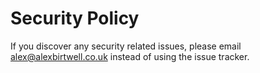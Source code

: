 # Security Policy

If you discover any security related issues, please email alex@alexbirtwell.co.uk instead of using the issue tracker.
